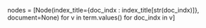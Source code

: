 nodes = [Node(index_title={doc_indx : index_title[str(doc_indx)]}, document=None) for v in term.values() for doc_indx in v]
